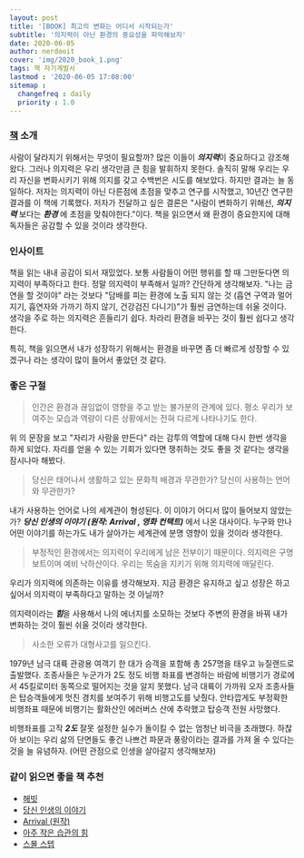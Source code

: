 ```yaml
---
layout: post
title: '[BOOK] 최고의 변화는 어디서 시작되는가'
subtitle: '의지력이 아닌 환경의 중요성을 파악해보자'
date: 2020-06-05
author: nerdooit
cover: 'img/2020_book_1.png'
tags: 책 자기계발서
lastmod : '2020-06-05 17:08:00'
sitemap :
  changefreq : daily
  priority : 1.0
---
```


### [책](http://www.yes24.com/Product/Goods/62063844?Acode=101) 소개
 사람이 달라지기 위해서는 무엇이 필요할까? 많은 이들이 ***의지력***이 중요하다고
 강조해왔다. 그러나 의지력은 우리 생각만큼 큰 힘을 발휘하지 못한다. 솔직히 말해
 우리는 우리 자신을 변화시키기 위해 의지를 갖고 수백번은 시도를 해보았다. 하지만
 결과는 늘 동일하다. 저자는 의지력이 아닌 다른점에 초점을 맞추고 연구를
 시작했고, 10년간 연구한 결과를 이 책에 기록했다. 저자가 전달하고 싶은 결론은
 "사람이 변화하기 위해선, ***의지력*** 보다는 ***환경*** 에 초점을
 맞춰야한다."이다. 책을 읽으면서 왜 환경이 중요한지에 대해 독자들은 공감할 수
 있을 것이라 생각한다.

### 인사이트
 책을 읽는 내내 공감이 되서 재밌었다. 보통 사람들이 어떤 행위를 할 때 그만둔다면
 의지력이 부족하다고 한다. 정말 의지력이 부족해서 일까? 간단하게 생각해보자.
 "나는 금연을 할 것이야" 라는 것보다 "담배를 피는 환경에 노출 되지 않는 것 (흡연
 구역과 멀어지기, 흡연자와 가까기 하지 않기, 건강검진 다니기)"가 훨씬 금연하는데
쉬울 것이다. 생각을 주로 하는 의지력은 흔들리기 쉽다. 차라리 환경을 바꾸는 것이
훨씬 쉽다고 생각한다.

특히, 책을 읽으면서 내가 성장하기 위해서는 환경을 바꾸면 좀 더 빠르게 성장할
수 있겠구나 라는 생각이 많이 들어서 좋았던 것 같다.

### 좋은 구절

> 인간은 환경과 끊임없이 영향을 주고 받는 불가분의 관계에 있다. 평소 우리가
> 보여주는 모습과 역량이 다른 상황에서는 전혀 다르게 나타나기도 한다.

 위 의 문장을 보고 "자리가 사람을 만든다" 라는 감투의 역할에 대해 다시 한번
생각을 하게 되었다. 자리를 얻을 수 있는 기회가 있다면 쟁취하는 것도 좋을 것
같다는 생각을 잠시나마 해봤다.

> 당신은 태어나서 생활하고 있는 문화적 배경과 무관한가? 당신이 사용하는 언어와
> 무관한가?

 내가 사용하는 언어로 나의 세계관이 형성된다. 이 이야기 어디서 많이 들어보지
않았는가? ***당신 인생의 이야기 (원작: Arrival , 영화 컨택트)*** 에서 나온
대사이다. 누구와 만나 어떤 이야기를 하는가도 내가 살아가는 세계관에 분명 영향이
있을 것이라 생각한다.

> 부정적인 환경에서는 의지력이 우리에게 남은 전부이기 때문이다. 의지력은
> 구명보트이며 예비 낙하산이다. 우리는 목숨을 지키기 위해 의지력에 매달린다.

우리가 의지력에 의존하는 이유를 생각해보자. 지금 환경은 유지하고 싶고 성장은
하고 싶어서 의지력이 부족하다고 말하는 것 아닐까?

의지력이라는 ***힘***을 사용해서 나의 에너지를 소모하는 것보다 주변의 환경을
바꿔 내가 변화하는 것이 훨씬 쉬울 것이라 생각한다.

> 사소한 오류가 대형사고를 일으킨다.

1979년 남극 대륙 관광용 여객기 한 대가 승객을 포함해 총 257명을 태우고
뉴질랜드로 출발했다. 조종사들은 누군가가 2도 정도 비행 좌표를 변경하는 바람에
비행기가 경로에서 45킬로미터 동쪽으로 떨어지는 것을 알지 못했다. 남극 대륙이
가까워 오자 조종사들은 탑승객들에게 멋진 경치를 보여주기 위해 비행고도를 낮췄다.
안타깝게도 부정확한 비행좌표 때문에 비행기는 활화산인 에러버스 산에 추락했고
탑승객 전원 사망했다.

비행좌표를 고작 ***2도*** 잘못 설정한 실수가 돌이킬 수 없는 엄청난 비극을
초래했다. 하찮아 보이는 우리 삶의 단면들도 좋건 나쁘건 파문과 풍랑이라는 결과를
가져 올 수 있다는 것을 늘 유념하자. (어떤 관점으로 인생을 살아갈지 생각해보자)

### 같이 읽으면 좋을 책 추천
- [해빗](https://www.aladin.co.kr/shop/wproduct.aspx?ItemId=222104487)
- [당신 인생의 이야기](https://www.aladin.co.kr/shop/wproduct.aspx?ItemId=94018615)
- [Arrival (원작)](https://www.aladin.co.kr/shop/wproduct.aspx?ItemId=88527604)
- [아주 작은 습관의 힘](https://www.aladin.co.kr/shop/wproduct.aspx?ItemId=182285146)
- [스몰 스텝](https://www.aladin.co.kr/shop/wproduct.aspx?ItemId=136525492)
